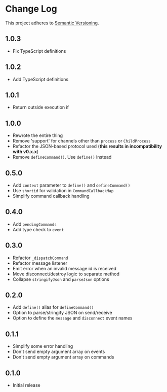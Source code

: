 # Change Log
This project adheres to [Semantic Versioning](http://semver.org/).

## 1.0.3

* Fix TypeScript definitions

## 1.0.2

* Add TypeScript definitions

## 1.0.1

* Return outside execution if

## 1.0.0

* Rewrote the entire thing
* Remove 'support' for channels other than `process` or `ChildProcess`
* Refactor the JSON-based protocol used (**this results in incompatibility with v0.x.x**)
* Remove `defineCommand()`. Use `define()` instead

## 0.5.0

* Add `context` parameter to `define()` and `defineCommand()`
* Use `shortid` for validation in `CommandCallbackMap`
* Simplify command callback handling

## 0.4.0

* Add `pendingCommands`
* Add type check to `event`

## 0.3.0

* Refactor `_dispatchCommand`
* Refactor message listener
* Emit error when an invalid message id is received
* Move disconnect/destroy logic to separate method
* Collapse `stringifyJson` and `parseJson` options

## 0.2.0

* Add `define()` alias for `defineCommand()`
* Option to parse/stringify JSON on send/receive
* Option to define the `message` and `disconnect` event names

## 0.1.1

* Simplify some error handling
* Don't send empty argument array on events
* Don't send empty argument array on commands

## 0.1.0
* Initial release

